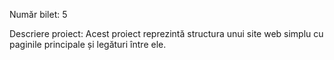Număr bilet: 5

Descriere proiect:
Acest proiect reprezintă structura unui site web simplu cu paginile principale și legături între ele.
